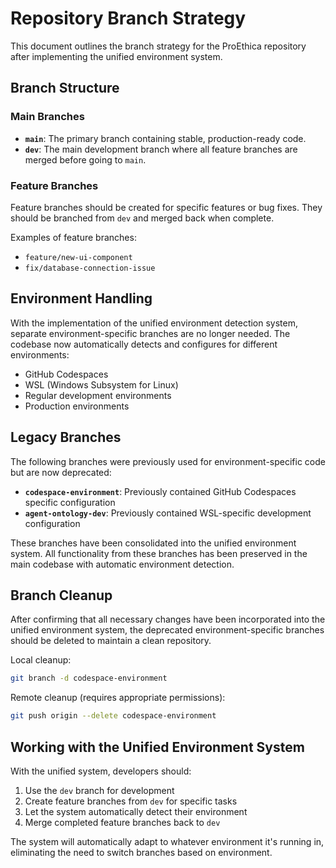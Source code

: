 # Repository Branch Strategy

This document outlines the branch strategy for the ProEthica repository after implementing the unified environment system.

## Branch Structure

### Main Branches

- **`main`**: The primary branch containing stable, production-ready code.
- **`dev`**: The main development branch where all feature branches are merged before going to `main`.

### Feature Branches

Feature branches should be created for specific features or bug fixes. They should be branched from `dev` and merged back when complete.

Examples of feature branches:
- `feature/new-ui-component`
- `fix/database-connection-issue`

## Environment Handling

With the implementation of the unified environment detection system, separate environment-specific branches are no longer needed. The codebase now automatically detects and configures for different environments:

- GitHub Codespaces
- WSL (Windows Subsystem for Linux)
- Regular development environments
- Production environments

## Legacy Branches

The following branches were previously used for environment-specific code but are now deprecated:

- **`codespace-environment`**: Previously contained GitHub Codespaces specific configuration
- **`agent-ontology-dev`**: Previously contained WSL-specific development configuration

These branches have been consolidated into the unified environment system. All functionality from these branches has been preserved in the main codebase with automatic environment detection.

## Branch Cleanup

After confirming that all necessary changes have been incorporated into the unified environment system, the deprecated environment-specific branches should be deleted to maintain a clean repository.

Local cleanup:
```bash
git branch -d codespace-environment
```

Remote cleanup (requires appropriate permissions):
```bash
git push origin --delete codespace-environment
```

## Working with the Unified Environment System

With the unified system, developers should:

1. Use the `dev` branch for development
2. Create feature branches from `dev` for specific tasks
3. Let the system automatically detect their environment
4. Merge completed feature branches back to `dev`

The system will automatically adapt to whatever environment it's running in, eliminating the need to switch branches based on environment.
